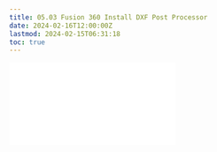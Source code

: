 ```yaml
---
title: 05.03 Fusion 360 Install DXF Post Processor
date: 2024-02-16T12:00:00Z
lastmod: 2024-02-15T06:31:18
toc: true
---
```


![Link to included file content](../../../../3d-modeling/fusion-360/fusion-360-install-dxf-post-processor.md)

